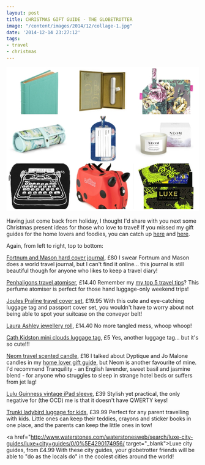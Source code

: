 ```yaml
---
layout: post
title: CHRISTMAS GIFT GUIDE - THE GLOBETROTTER
image: "/content/images/2014/12/collage-1.jpg"
date: '2014-12-14 23:27:12'
tags:
- travel
- christmas
---
```


![](/content/images/2014/12/collage.jpg)

Having just come back from holiday, I thought I'd share with you next some Christmas present ideas for those who love to travel! If you missed my gift guides for the home lovers and foodies, you can catch up <a href="http://www.lingyeungb.com/christmas-gift-guide-the-home-lover/" target="_blank">here</a> and <a href="http://www.lingyeungb.com/christmas-gift-guide-the-foodie/" target="_blank">here</a>.

Again, from left to right, top to bottom:

<a href="http://www.fortnumandmason.com/p-10715-fm-hard-cover-journal.aspx" target="_blank">Fortnum and Mason hard cover journal</a>, £80
I swear Fortnum and Mason does a world travel journal, but I can't find it online... this journal is still beautiful though for anyone who likes to keep a travel diary!

<a href="http://www.houseoffraser.co.uk/Penhaligons+Travel+Atomiser/173472447,default,pd.html#BVRRWidgetID" target="_blank">Penhaligons travel atomiser</a>, £14.40
Remember my <a href="http://www.lingyeungb.com/my-top-5-travel-tips/" target="_blank">my top 5 travel tips</a>? This perfume atomiser is perfect for those hand luggage-only weekend trips!

<a href="http://www.joules.com/Home-Garden/New-In/Travelcvrset/Travel-Cover-Set/Praline?id=R_TRAVELCVRSET|PRALINE" target="_blank">Joules Praline travel cover set</a>, £19.95
With this cute and eye-catching luggage tag and passport cover set, you wouldn't have to worry about not being able to spot your suitcase on the conveyor belt!

<a href="http://www.lauraashley.com/uk/toiletries/francesca-jewellery-roll/invt/3621536" target="_blank">Laura Ashley jewellery roll</a>, £14.40
No more tangled mess, whoop whoop!

<a href="http://www.cathkidston.com/travel-accessories/mini-clouds-luggage-tag-1014234" target="_blank">Cath Kidston mini clouds luggage tag</a>, £5
Yes, another luggage tag... but it's so cute!!!

<a href="http://www.neomorganics.com/nav/home-fragrance/shop-by-product/travel-candles.html" target="_blank">Neom travel scented candle</a>, £16
I talked about Dyptique and Jo Malone candles in my <a href="http://www.lingyeungb.com/christmas-gift-guide-the-home-lover/" target="_blank">home lover gift guide</a>, but Neom is another favourite of mine. I'd recommend Tranquility - an English lavender, sweet basil and jasmine blend - for anyone who struggles to sleep in strange hotel beds or suffers from jet lag!

<a href="http://www.selfridges.com/en/none-vintage-ipad-sleeve_408-84036729-GU40001/" target="_blank">Lulu Guinness vintage iPad sleeve</a>, £39
Stylish yet practical, the only negative for (the OCD) me is that it doesn't have QWERTY keys!

<a href="http://www.trunki.co.uk/harley-ladybird-trunki" target="_blank">Trunki ladybird luggage for kids</a>, £39.99
Perfect for any parent travelling with kids. Little ones can keep their teddies, crayons and sticker books in one place, and the parents can keep the little ones in tow!

<a href="http://www.waterstones.com/waterstonesweb/search/luxe-city-guides/luxe+city+guides/0/0%5E4290174956/ target="_blank">Luxe city guides</a>, from £4.99
With these city guides, your globetrotter friends will be able to "do as the locals do" in the coolest cities around the world!













